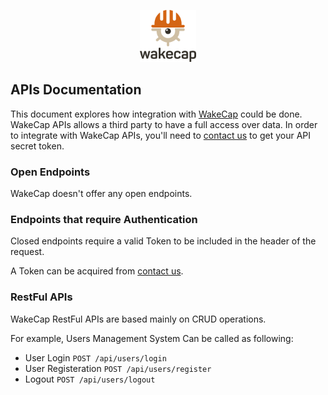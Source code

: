 <p align="center">
  <img width="90px" max-width="30%" src='./media/WakeCap-Logo-Square.png'/>
</p>

## APIs Documentation

This document explores how integration with [WakeCap](https://www.wakecap.com/) could be done.
WakeCap APIs allows a third party to have a full access over data.
In order to integrate with WakeCap APIs, you'll need to [contact us](https://www.wakecap.com/scheduledemo) to get your API secret token.

### Open Endpoints

WakeCap doesn't offer any open endpoints.

### Endpoints that require Authentication

Closed endpoints require a valid Token to be included in the header of the request. 

A Token can be acquired from [contact us](https://www.wakecap.com/scheduledemo).

### RestFul APIs

WakeCap RestFul APIs are based mainly on CRUD operations.

For example, Users Management System Can be called as following: 

* User Login `POST /api/users/login`
* User Registeration `POST /api/users/register`
* Logout `POST /api/users/logout`
